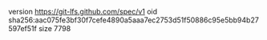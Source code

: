 version https://git-lfs.github.com/spec/v1
oid sha256:aac075fe3bf30f7cefe4890a5aaa7ec2753d51f50886c95e5bb94b27597ef51f
size 7798
